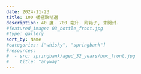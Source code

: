 ```yaml
---
date: 2024-11-23
title: 100 桶極致精選
description: 40 度. 700 毫升. 附箱子, 未開封.
#featured_image: 03_bottle_front.jpg
#type: gallery
sort_by: Name
#categories: ["whisky", "springbank"]
#resources:
#  - src: springbank/aged_32_years/box_front.jpg
#    title: "anyway"
---
```

